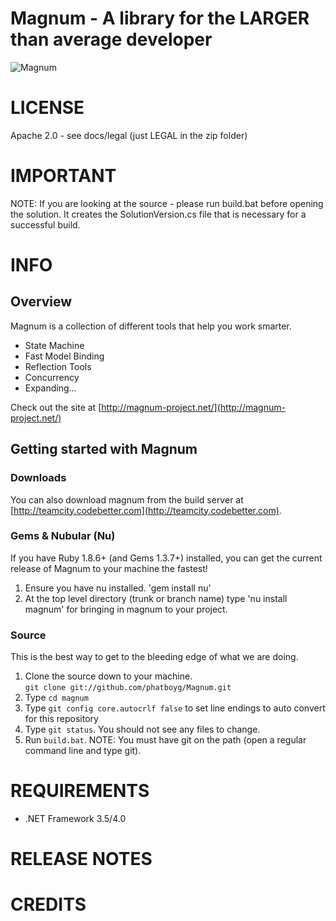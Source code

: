 Magnum - A library for the LARGER than average developer
=======

![Magnum](master/docs/logo/magnum_logo.png "Magnum - For the LARGER than average developer")

# LICENSE
Apache 2.0 - see docs/legal (just LEGAL in the zip folder)

# IMPORTANT
NOTE: If you are looking at the source - please run build.bat before opening the solution. It creates the SolutionVersion.cs file that is necessary for a successful build.

# INFO
## Overview
Magnum is a collection of different tools that help you work smarter.  
  
* State Machine  
* Fast Model Binding  
* Reflection Tools  
* Concurrency  
* Expanding...  

Check out the site at [http://magnum-project.net/](http://magnum-project.net/)  
  
## Getting started with Magnum
### Downloads
You can also download magnum from the build server at [http://teamcity.codebetter.com](http://teamcity.codebetter.com).
  
### Gems & Nubular (Nu)  
If you have Ruby 1.8.6+ (and Gems 1.3.7+) installed, you can get the current release of Magnum to your machine the fastest!  
  
1. Ensure you have nu installed. 'gem install nu'  
2. At the top level directory (trunk or branch name) type 'nu install magnum' for bringing in magnum to your project.  
  
### Source
This is the best way to get to the bleeding edge of what we are doing.  

1. Clone the source down to your machine.  
  `git clone git://github.com/phatboyg/Magnum.git`  
2. Type `cd magnum`  
3. Type `git config core.autocrlf false` to set line endings to auto convert for this repository  
4. Type `git status`. You should not see any files to change.
5. Run `build.bat`. NOTE: You must have git on the path (open a regular command line and type git).  
  
# REQUIREMENTS
* .NET Framework 3.5/4.0  
  
# RELEASE NOTES
  
# CREDITS
  